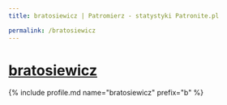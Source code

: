 ```yaml
---
title: bratosiewicz | Patromierz - statystyki Patronite.pl

permalink: /bratosiewicz
---
```


# [bratosiewicz](https://patronite.pl/bratosiewicz)

{% include profile.md name="bratosiewicz" prefix="b" %}
